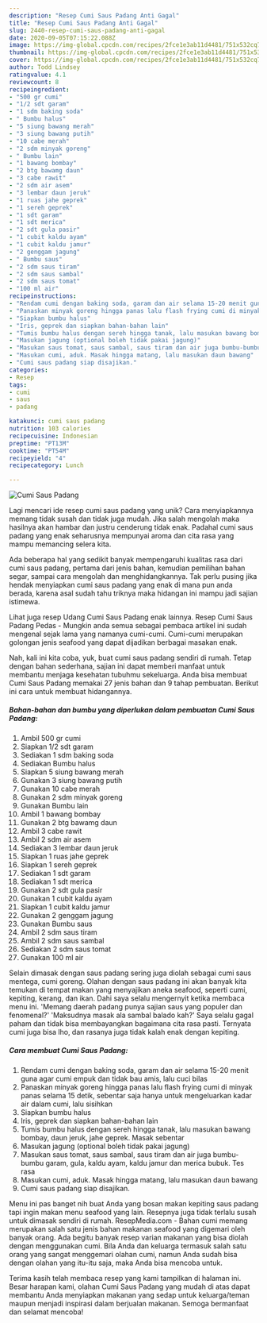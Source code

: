 ```yaml
---
description: "Resep Cumi Saus Padang Anti Gagal"
title: "Resep Cumi Saus Padang Anti Gagal"
slug: 2440-resep-cumi-saus-padang-anti-gagal
date: 2020-09-05T07:15:22.088Z
image: https://img-global.cpcdn.com/recipes/2fce1e3ab11d4481/751x532cq70/cumi-saus-padang-foto-resep-utama.jpg
thumbnail: https://img-global.cpcdn.com/recipes/2fce1e3ab11d4481/751x532cq70/cumi-saus-padang-foto-resep-utama.jpg
cover: https://img-global.cpcdn.com/recipes/2fce1e3ab11d4481/751x532cq70/cumi-saus-padang-foto-resep-utama.jpg
author: Todd Lindsey
ratingvalue: 4.1
reviewcount: 8
recipeingredient:
- "500 gr cumi"
- "1/2 sdt garam"
- "1 sdm baking soda"
- " Bumbu halus"
- "5 siung bawang merah"
- "3 siung bawang putih"
- "10 cabe merah"
- "2 sdm minyak goreng"
- " Bumbu lain"
- "1 bawang bombay"
- "2 btg bawamg daun"
- "3 cabe rawit"
- "2 sdm air asem"
- "3 lembar daun jeruk"
- "1 ruas jahe geprek"
- "1 sereh geprek"
- "1 sdt garam"
- "1 sdt merica"
- "2 sdt gula pasir"
- "1 cubit kaldu ayam"
- "1 cubit kaldu jamur"
- "2 genggam jagung"
- " Bumbu saus"
- "2 sdm saus tiram"
- "2 sdm saus sambal"
- "2 sdm saus tomat"
- "100 ml air"
recipeinstructions:
- "Rendam cumi dengan baking soda, garam dan air selama 15-20 menit guna agar cumi empuk dan tidak bau amis, lalu cuci bilas"
- "Panaskan minyak goreng hingga panas lalu flash frying cumi di minyak panas selama 15 detik, sebentar saja hanya untuk mengeluarkan kadar air dalam cumi, lalu sisihkan"
- "Siapkan bumbu halus"
- "Iris, geprek dan siapkan bahan-bahan lain"
- "Tumis bumbu halus dengan sereh hingga tanak, lalu masukan bawang bombay, daun jeruk, jahe geprek. Masak sebentar"
- "Masukan jagung (optional boleh tidak pakai jagung)"
- "Masukan saus tomat, saus sambal, saus tiram dan air juga bumbu-bumbu garam, gula, kaldu ayam, kaldu jamur dan merica bubuk. Tes rasa"
- "Masukan cumi, aduk. Masak hingga matang, lalu masukan daun bawang"
- "Cumi saus padang siap disajikan."
categories:
- Resep
tags:
- cumi
- saus
- padang

katakunci: cumi saus padang 
nutrition: 103 calories
recipecuisine: Indonesian
preptime: "PT13M"
cooktime: "PT54M"
recipeyield: "4"
recipecategory: Lunch

---
```



![Cumi Saus Padang](https://img-global.cpcdn.com/recipes/2fce1e3ab11d4481/751x532cq70/cumi-saus-padang-foto-resep-utama.jpg)

Lagi mencari ide resep cumi saus padang yang unik? Cara menyiapkannya memang tidak susah dan tidak juga mudah. Jika salah mengolah maka hasilnya akan hambar dan justru cenderung tidak enak. Padahal cumi saus padang yang enak seharusnya mempunyai aroma dan cita rasa yang mampu memancing selera kita.

Ada beberapa hal yang sedikit banyak mempengaruhi kualitas rasa dari cumi saus padang, pertama dari jenis bahan, kemudian pemilihan bahan segar, sampai cara mengolah dan menghidangkannya. Tak perlu pusing jika hendak menyiapkan cumi saus padang yang enak di mana pun anda berada, karena asal sudah tahu triknya maka hidangan ini mampu jadi sajian istimewa.

Lihat juga resep Udang Cumi Saus Padang enak lainnya. Resep Cumi Saus Padang Pedas - Mungkin anda semua sebagai pembaca artikel ini sudah mengenal sejak lama yang namanya cumi-cumi. Cumi-cumi merupakan golongan jenis seafood yang dapat dijadikan berbagai masakan enak.


Nah, kali ini kita coba, yuk, buat cumi saus padang sendiri di rumah. Tetap dengan bahan sederhana, sajian ini dapat memberi manfaat untuk membantu menjaga kesehatan tubuhmu sekeluarga. Anda bisa membuat Cumi Saus Padang memakai 27 jenis bahan dan 9 tahap pembuatan. Berikut ini cara untuk membuat hidangannya.

<!--inarticleads1-->

##### Bahan-bahan dan bumbu yang diperlukan dalam pembuatan Cumi Saus Padang:

1. Ambil 500 gr cumi
1. Siapkan 1/2 sdt garam
1. Sediakan 1 sdm baking soda
1. Sediakan  Bumbu halus
1. Siapkan 5 siung bawang merah
1. Gunakan 3 siung bawang putih
1. Gunakan 10 cabe merah
1. Gunakan 2 sdm minyak goreng
1. Gunakan  Bumbu lain
1. Ambil 1 bawang bombay
1. Gunakan 2 btg bawamg daun
1. Ambil 3 cabe rawit
1. Ambil 2 sdm air asem
1. Sediakan 3 lembar daun jeruk
1. Siapkan 1 ruas jahe geprek
1. Siapkan 1 sereh geprek
1. Sediakan 1 sdt garam
1. Sediakan 1 sdt merica
1. Gunakan 2 sdt gula pasir
1. Gunakan 1 cubit kaldu ayam
1. Siapkan 1 cubit kaldu jamur
1. Gunakan 2 genggam jagung
1. Gunakan  Bumbu saus
1. Ambil 2 sdm saus tiram
1. Ambil 2 sdm saus sambal
1. Sediakan 2 sdm saus tomat
1. Gunakan 100 ml air


Selain dimasak dengan saus padang sering juga diolah sebagai cumi saus mentega, cumi goreng. Olahan dengan saus padang ini akan banyak kita temukan di tempat makan yang menyajikan aneka seafood, seperti cumi, kepiting, kerang, dan ikan. Dahi saya selalu mengernyit ketika membaca menu ini. &#39;Memang daerah padang punya sajian saus yang populer dan fenomenal?&#39; &#39;Maksudnya masak ala sambal balado kah?&#39; Saya selalu gagal paham dan tidak bisa membayangkan bagaimana cita rasa pasti. Ternyata cumi juga bisa lho, dan rasanya juga tidak kalah enak dengan kepiting. 

<!--inarticleads2-->

##### Cara membuat Cumi Saus Padang:

1. Rendam cumi dengan baking soda, garam dan air selama 15-20 menit guna agar cumi empuk dan tidak bau amis, lalu cuci bilas
1. Panaskan minyak goreng hingga panas lalu flash frying cumi di minyak panas selama 15 detik, sebentar saja hanya untuk mengeluarkan kadar air dalam cumi, lalu sisihkan
1. Siapkan bumbu halus
1. Iris, geprek dan siapkan bahan-bahan lain
1. Tumis bumbu halus dengan sereh hingga tanak, lalu masukan bawang bombay, daun jeruk, jahe geprek. Masak sebentar
1. Masukan jagung (optional boleh tidak pakai jagung)
1. Masukan saus tomat, saus sambal, saus tiram dan air juga bumbu-bumbu garam, gula, kaldu ayam, kaldu jamur dan merica bubuk. Tes rasa
1. Masukan cumi, aduk. Masak hingga matang, lalu masukan daun bawang
1. Cumi saus padang siap disajikan.


Menu ini pas banget nih buat Anda yang bosan makan kepiting saus padang tapi ingin makan menu seafood yang lain. Resepnya juga tidak terlalu susah untuk dimasak sendiri di rumah. ResepMedia.com - Bahan cumi memang merupakan salah satu jenis bahan makanan seafood yang digemari oleh banyak orang. Ada begitu banyak resep varian makanan yang bisa diolah dengan menggunakan cumi. Bila Anda dan keluarga termasuk salah satu orang yang sangat menggemari olahan cumi, namun Anda sudah bisa dengan olahan yang itu-itu saja, maka Anda bisa mencoba untuk. 

Terima kasih telah membaca resep yang kami tampilkan di halaman ini. Besar harapan kami, olahan Cumi Saus Padang yang mudah di atas dapat membantu Anda menyiapkan makanan yang sedap untuk keluarga/teman maupun menjadi inspirasi dalam berjualan makanan. Semoga bermanfaat dan selamat mencoba!
